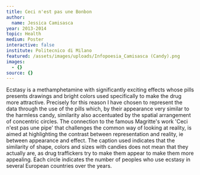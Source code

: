 ```yaml
---
title: Ceci n'est pas une Bonbon
author:
  name: Jessica Camisasca
year: 2013-2014
topic: Health
medium: Poster
interactive: false
institute: Politecnico di Milano
featured: /assets/images/uploads/Infopoesia_Camisasca (Candy).png
images:
  - {}
source: {}
---
```

Ecstasy is a methamphetamine with significantly exciting effects whose pills presents drawings and bright colors used specifically to make the drug more attractive. Precisely for this reason I have chosen to represent the data through the use of the pills which, by their appearance very similar to the harmless candy, similarity also accentuated by the spatial arrangement of concentric circles. The connection to the famous Magritte's work 'Ceci n'est pas une pipe' that challenges the common way of looking at reality, is aimed at highlighting the contrast between representation and reality, ie between appearance and effect. The caption used indicates that the similarity of shape, colors and sizes with candies does not mean that they actually are, as drug traffickers try to make them appear to make them more appealing. Each circle indicates the number of peoples who use ecstasy in several European countries over the years.
